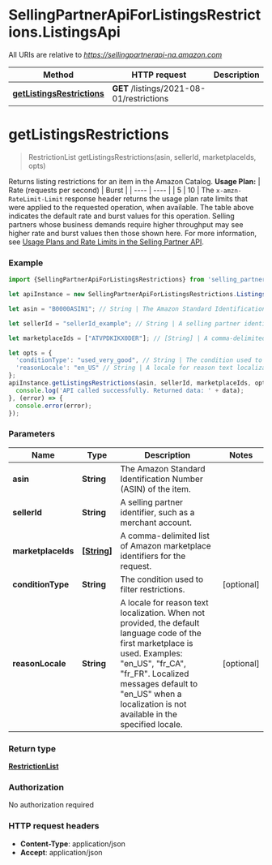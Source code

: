 # SellingPartnerApiForListingsRestrictions.ListingsApi

All URIs are relative to *https://sellingpartnerapi-na.amazon.com*

Method | HTTP request | Description
------------- | ------------- | -------------
[**getListingsRestrictions**](ListingsApi.md#getListingsRestrictions) | **GET** /listings/2021-08-01/restrictions | 


<a name="getListingsRestrictions"></a>
# **getListingsRestrictions**
> RestrictionList getListingsRestrictions(asin, sellerId, marketplaceIds, opts)



Returns listing restrictions for an item in the Amazon Catalog.   **Usage Plan:**  | Rate (requests per second) | Burst | | ---- | ---- | | 5 | 10 |  The `x-amzn-RateLimit-Limit` response header returns the usage plan rate limits that were applied to the requested operation, when available. The table above indicates the default rate and burst values for this operation. Selling partners whose business demands require higher throughput may see higher rate and burst values then those shown here. For more information, see [Usage Plans and Rate Limits in the Selling Partner API](doc:usage-plans-and-rate-limits-in-the-sp-api).

### Example
```javascript
import {SellingPartnerApiForListingsRestrictions} from 'selling_partner_api_for_listings_restrictions';

let apiInstance = new SellingPartnerApiForListingsRestrictions.ListingsApi();

let asin = "B0000ASIN1"; // String | The Amazon Standard Identification Number (ASIN) of the item.

let sellerId = "sellerId_example"; // String | A selling partner identifier, such as a merchant account.

let marketplaceIds = ["ATVPDKIKX0DER"]; // [String] | A comma-delimited list of Amazon marketplace identifiers for the request.

let opts = { 
  'conditionType': "used_very_good", // String | The condition used to filter restrictions.
  'reasonLocale': "en_US" // String | A locale for reason text localization. When not provided, the default language code of the first marketplace is used. Examples: \"en_US\", \"fr_CA\", \"fr_FR\". Localized messages default to \"en_US\" when a localization is not available in the specified locale.
};
apiInstance.getListingsRestrictions(asin, sellerId, marketplaceIds, opts).then((data) => {
  console.log('API called successfully. Returned data: ' + data);
}, (error) => {
  console.error(error);
});

```

### Parameters

Name | Type | Description  | Notes
------------- | ------------- | ------------- | -------------
 **asin** | **String**| The Amazon Standard Identification Number (ASIN) of the item. | 
 **sellerId** | **String**| A selling partner identifier, such as a merchant account. | 
 **marketplaceIds** | [**[String]**](String.md)| A comma-delimited list of Amazon marketplace identifiers for the request. | 
 **conditionType** | **String**| The condition used to filter restrictions. | [optional] 
 **reasonLocale** | **String**| A locale for reason text localization. When not provided, the default language code of the first marketplace is used. Examples: \"en_US\", \"fr_CA\", \"fr_FR\". Localized messages default to \"en_US\" when a localization is not available in the specified locale. | [optional] 

### Return type

[**RestrictionList**](RestrictionList.md)

### Authorization

No authorization required

### HTTP request headers

 - **Content-Type**: application/json
 - **Accept**: application/json

